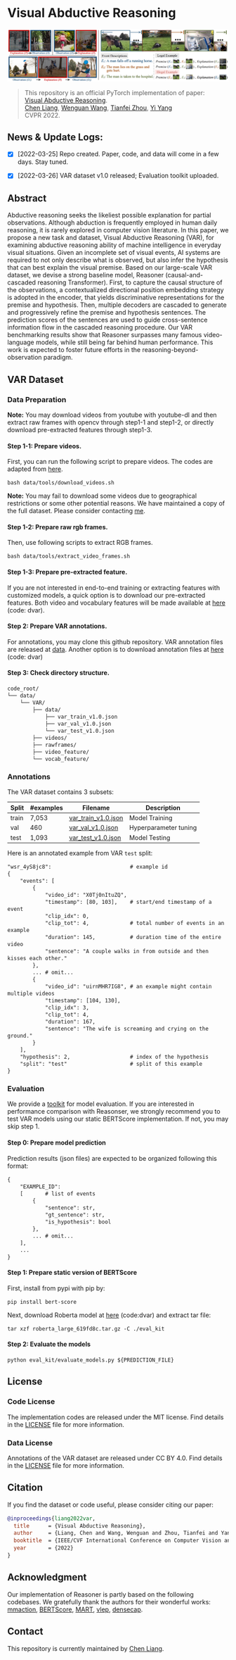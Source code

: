 # Visual Abductive Reasoning

<div align="center">
  <img src="assets/github_example.png">
</div>

> This repository is an official PyTorch implementation of paper:<br>
> [Visual Abductive Reasoning]().<br>
> [Chen Liang](https://leonnnop.github.io/), [Wenguan Wang](https://sites.google.com/view/wenguanwang/), [Tianfei Zhou](https://www.tfzhou.com/), [Yi Yang](https://scholar.google.com/citations?user=RMSuNFwAAAAJ&hl=zh-CN) <br>
> CVPR 2022.


## News & Update Logs:
- [x] [2022-03-25] Repo created. Paper, code, and data will come in a few days. Stay tuned.
- [x] [2022-03-26] VAR dataset v1.0 released; Evaluation toolkit uploaded.


## Abstract

Abductive reasoning seeks the likeliest possible explanation for partial observations. Although abduction is frequently employed in human daily reasoning, it is rarely explored in computer vision literature. In this paper, we propose a new task and dataset, Visual Abductive Reasoning (VAR), for examining abductive reasoning ability of machine intelligence in everyday visual situations. Given an incomplete set of visual events, AI systems are required to not only describe what is observed, but also infer the hypothesis that can best explain the visual premise. Based on our large-scale VAR dataset, we devise a strong baseline model, Reasoner (causal-and-cascaded reasoning Transformer). First, to capture the causal structure of the observations, a contextualized directional position embedding strategy is adopted in the encoder, that yields discriminative representations for the premise and hypothesis. Then, multiple decoders are cascaded to generate and progressively refine the premise and hypothesis sentences. The prediction scores of the sentences are used to guide cross-sentence information flow in the cascaded reasoning procedure. Our VAR benchmarking results show that Reasoner surpasses many famous video-language models, while still being far behind human performance. This work is expected to foster future efforts in the reasoning-beyond-observation paradigm.


## VAR Dataset 

### Data Preparation

**Note:** You may download videos from youtube with youtube-dl and then extract raw frames with opencv through step1-1 and step1-2, or directly download pre-extracted features through step1-3.

#### Step 1-1: Prepare videos.
First, you can run the following script to prepare videos. The codes are adapted from [here](https://github.com/open-mmlab/mmaction2/blob/master/tools/data/activitynet/). 
```
bash data/tools/download_videos.sh
```

**Note:** You may fail to download some videos due to geographical restrictions or some other potential reasons. We have maintained a copy of the full dataset. Please consider contacting [me](mailto:leonnnop@gmail.com). 

#### Step 1-2: Prepare raw rgb frames.
Then, use following scripts to extract RGB frames.
```
bash data/tools/extract_video_frames.sh
```

#### Step 1-3: Prepare pre-extracted feature.
If you are not interested in end-to-end training or extracting features with customized models, a quick option is to download our pre-extracted features. Both video and vocabulary features will be made available at [here](https://pan.baidu.com/s/1Ju6O-05IhdVsNvpgbVpD7g) (code: dvar).

#### Step 2: Prepare VAR annotations.
For annotations, you may clone this github repository. VAR annotation files are released at [data](data). Another option is to download annotation files at [here](https://pan.baidu.com/s/1Ju6O-05IhdVsNvpgbVpD7g) (code: dvar)

#### Step 3: Check directory structure.

```
code_root/
└── data/
    └── VAR/
        ├── data/
            ├── var_train_v1.0.json
            ├── var_val_v1.0.json
        	└── var_test_v1.0.json
        ├── videos/
        ├── rawframes/
        ├── video_feature/
        └── vocab_feature/
```

### Annotations
The VAR dataset contains 3 subsets:

| Split | #examples | Filename | Description|
| --- | --- | --- | --- |
| train | 7,053 | [var_train_v1.0.json](data/var_train_v1.0.json) | Model Training |
| val | 460 | [var_val_v1.0.json](data/var_val_v1.0.json) | Hyperparameter tuning |
| test | 1,093 | [var_test_v1.0.json](data/var_test_v1.0.json) | Model Testing |

Here is an annotated example from VAR `test` split:
```
"wsr_4yS8jc8":                         # example id
{
    "events": [
        {
            "video_id": "X0Tj0nItuZQ",
            "timestamp": [80, 103],    # start/end timestamp of a event
            "clip_idx": 0,
            "clip_tot": 4,             # total number of events in an example 
            "duration": 145,           # duration time of the entire video 
            "sentence": "A couple walks in from outside and then kisses each other."
        },
        ... # omit...
        {
            "video_id": "uirnMHR7IG8", # an example might contain multiple videos 
            "timestamp": [104, 130],
            "clip_idx": 3,
            "clip_tot": 4,
            "duration": 167,
            "sentence": "The wife is screaming and crying on the ground."
        }
    ],
    "hypothesis": 2,                   # index of the hypothesis
    "split": "test"                    # split of this example
}
```
### Evaluation

We provide a [toolkit](eval_kit) for model evaluation. If you are interested in performance comparison with Reasonser, we strongly recommend you to test VAR models using our static BERTScore implementation. If not, you may skip step 1.

#### Step 0: Prepare model prediction
Prediction results (json files) are expected to be organized following this format:
```
{
    "EXAMPLE_ID": 
    [       # list of events
        {
            "sentence": str,
            "gt_sentence": str,
            "is_hypothesis": bool
        },
        ... # omit...
    ],
    ...
}
```

#### Step 1: Prepare static version of BERTScore
First, install from pypi with pip by:
```
pip install bert-score
```
Next, download Roberta model at [here](https://pan.baidu.com/s/1Ju6O-05IhdVsNvpgbVpD7g) (code:dvar) and extract tar file:
```
tar xzf roberta_large_619fd8c.tar.gz -C ./eval_kit
```

#### Step 2: Evaluate the models
```
python eval_kit/evaluate_models.py ${PREDICTION_FILE} 
```

## License

### Code License
The implementation codes are released under the MIT license. 
Find details in the [LICENSE](CODE_LICENSE) file for more information.

### Data License
Annotations of the VAR dataset are released under CC BY 4.0. Find details in the [LICENSE](https://creativecommons.org/licenses/by/4.0/) file for more information.


## Citation

If you find the dataset or code useful, please consider citing our paper:

```bibtex
@inproceedings{liang2022var,
  title      = {Visual Abductive Reasoning},
  author     = {Liang, Chen and Wang, Wenguan and Zhou, Tianfei and Yang, Yi},
  booktitle  = {IEEE/CVF International Conference on Computer Vision and Pattern Recognition (CVPR)},
  year       = {2022}
}
```

## Acknowledgment

Our implementation of Reasoner is partly based on the following codebases. We gratefully thank the authors for their wonderful works: 
[mmaction](https://github.com/open-mmlab/mmaction2),
[BERTScore](https://github.com/Tiiiger/bert_score),
[MART](https://github.com/jayleicn/recurrent-transformer),
[vlep](https://github.com/jayleicn/VideoLanguageFuturePred),
[densecap](https://github.com/salesforce/densecap).


## Contact

This repository is currently maintained by [Chen Liang](mailto:leonnnop@gmail.com).